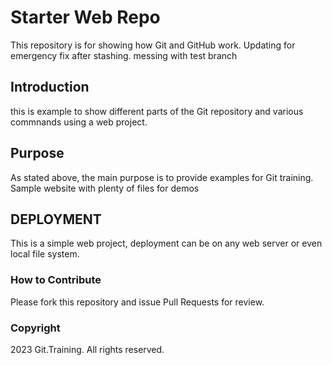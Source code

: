 # Starter Web Repo

This repository is for showing how Git and GitHub work. Updating for emergency fix after stashing.
messing with test branch

## Introduction

this is example to show different parts of the Git repository and various commnands using a web project.

## Purpose

As stated above, the main purpose is to provide examples for Git training.
Sample website with plenty of files for demos


## DEPLOYMENT

This is a simple web project, deployment can be on any web server or even local file system.

### How to Contribute

Please fork this repository and issue Pull Requests for review.

### Copyright

2023 Git.Training. All rights reserved.
